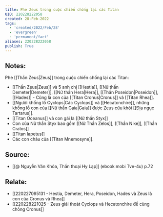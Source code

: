 ```yaml
---
title: Phe Zeus trong cuộc chiến chống lại các Titan
UID: 220228222058
created: 28-Feb-2022
tags:
  - 'created/2022/Feb/28'
  - 'evergreen'
  - 'permanent/fact'
aliases: 220228222058
publish: True
---
```

## Notes:
Phe [[Thần Zeus|Zeus]] trong cuộc chiến chống lại các Titan:

- [[Thần Zeus|Zeus]] và 5 anh chị [[Hestia]], [[Nữ thần Demeter|Demeter]], [[Nữ thần Hera|Hera]], [[Thần Poseidon|Poseidon]], [[Hades]] - Cũng là con của [[Titan Cronus|Cronus]] và [[Titan Rhea]].
- [[Người khổng lồ Cyclops|Các Cyclops]] và [[Hecatonchire]], những khổng lồ con của [[Nữ thần Gaia|Gaia]] được Zeus cứu khỏi [[Địa ngục Tartarus]].
- [[Titan Oceanus]] và con gái là [[Nữ thần Styx]]
- Con của Nữ thần Styx bao gồm [[Nữ Thần Zelos]], [[Thần Nike]], [[Thần Cratos]]
- [[Titan Iapetus]]
- Các con cháu của [[Titan Mnemosyne]].

## Source:
- [[@ Nguyễn Văn Khỏa, Thần thoại Hy Lạp]] (ebook mobi Tve-4u) p.72

## Relate:
- [[220227095131 - Hestia, Demeter, Hera, Poseidon, Hades và Zeus là con của Cronus và Rhea]]
- [[220228221025 - Zeus giải thoát Cyclops và Hecatonchire để cùng chống Cronus]]